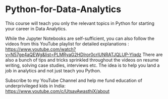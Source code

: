 # Python-for-Data-Analytics
This course will teach you only the relevant topics in Python for starting your career in Data Analytics. 

While the Jupyter Notebooks are self-sufficient, you can also follow the videos from this YouTube playlist for detailed explanations : 
https://www.youtube.com/watch?v=N57ge4aQEWg&list=PLMRyaG2HDIror0crIUNRATJQLUP-YIqdz
There are also a bunch of tips and tricks sprinkled throughout the videos on resume writing, solving case studies, interviews etc. The idea is to help you land a job in analytics and not just teach you Python. 

Subscribe to my YouTube Channel and help me fund education of underprivileged kids in India: https://www.youtube.com/c/UtsavAwasthiX/about
